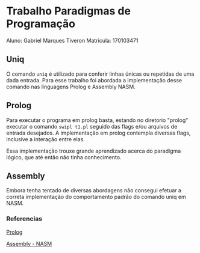# Trabalho Paradigmas de Programação

Aluno: Gabriel Marques Tiveron
Matricula: 170103471

## Uniq

O comando ```uniq``` é utilizado para conferir linhas únicas ou repetidas de uma dada entrada.
Para esse trabalho foi abordada a implementação desse comando nas linguagens Prolog e Assembly NASM.

## Prolog

Para executar o programa em prolog basta, estando no diretorio "prolog" executar o comando ```swipl t1.pl``` seguido das flags e/ou arquivos de entrada desejados.
A implementação em prolog contempla diversas flags, inclusive a interação entre elas.

Essa implementação trouxe grande aprendizado acerca do paradigma lógico, que até então não tinha conhecimento.

## Assembly

Embora tenha tentado de diversas abordagens não consegui efetuar a correta implementação do comportamento padrão do comando uniq em NASM.

### Referencias

[Prolog](https://www.swi-prolog.org/)

[Assembly - NASM](https://asmtutor.com/)
